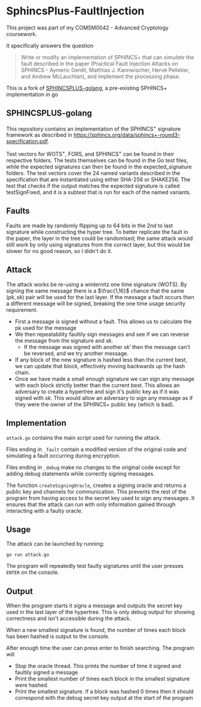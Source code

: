 # SphincsPlus-FaultInjection

This project was part of my COMSM0042 - Advanced Cryptology coursework.

It specifically answers the question 
> Write or modify an implementation of SPHINCS+ that can _simulate_ the fault
described in the paper (Practical Fault Injection Attacks on SPHINCS - Aymeric Genêt, Matthias J. Kannwischer, Hervé Pelletier, and Andrew McLauchlan), and implement the processing phase.

This is a fork of [SPHINCSPLUS-golang](https://github.com/kasperdi/SPHINCSPLUS-golang), a pre-existing SPHINCS+ implementation in go

## SPHINCSPLUS-golang

This repository contains an implementation of the SPHINCS<sup>+</sup> signature framework as described in https://sphincs.org/data/sphincs+-round3-specification.pdf.

Test vectors for WOTS<sup>+</sup>, FORS, and SPHINCS<sup>+</sup> can be found in their respective folders. The tests themselves can be found in the Go test files, while the expected signatures can then be found in the expected_signature folders. The test vectors cover the 24 named variants described in the specification that are instantiated using either SHA-256 or SHAKE256. The test that checks if the output matches the expected signature is called testSignFixed, and it is a subtest that is run for each of the named variants.

## Faults
Faults are made by randomly flipping up to 64 bits in the 2nd to last signature while constructing the hyper tree. To better replicate the fault in the paper, the layer in the tree could be randomised; the same attack would still work by only using signatures from the correct layer, but this would be slower for no good reason, so I didn't do it.

## Attack
The attack works be re-using a winternitz one time signature (WOTS). By signing the same message there is a $\frac{1,16}$ chance that the same $(pk, sk)$ pair will be used for the last layer. If the message a fault occurs then a different message will be signed, breaking the one time usage security requirement.

- First a message is signed without a fault. This allows us to calculate the pk used for the message
- We then repeatability faultily sign messages and see if we can reverse the message from the signature and $sk$.
  - If the message was signed with another $sk'$ then the message can't be reversed, and we try another message.
- If any block of the new signature is hashed less than the current best, we can update that block, effectively moving backwards up the hash chain.
- Once we have made a small enough signature we can sign any message with each block strictly better than the current best. This allows an adversary to create a hypertree and sign it's public key as if it was signed with $sk$. This would allow an adversary to sign any message as if they were the owner of the SPHINCS+ public key (which is bad).

## Implementation
`attack.go` contains the main script used for running the attack.

Files ending in `_fault` contain a modified version of the original code and simulating a fault occurring during encryption.

Files ending in `_debug` make no changes to the original code except for adding debug statements while correctly signing messages.

The function `createSigningOracle`, creates a signing oracle and returns a public key and channels for communication. This prevents the rest of the program from having access to the secret key used to sign any messages. It ensures that the attack can run with only information gained through interacting with a faulty oracle.

## Usage

The attack can be launched by running:
```
go run attack.go
```
The program will repeatedly test faulty signatures until the user presses `ENTER` on the console.

## Output

When the program starts it signs a message and outputs the secret key used in the last layer of the hypertree. This is only debug output for showing correctness and isn't accessible during the attack.

When a new smallest signature is found, the number of times each block has been hashed is output to the console.

After enough time the user can press enter to finish searching. The program will
- Stop the oracle thread. This prints the number of time it signed and faultily signed a message
- Print the smallest number of times each block in the smallest signature were hashed.
- Print the smallest signature. If a block was hashed $0$ times then it should correspond with the debug secret key output at the start of the program 